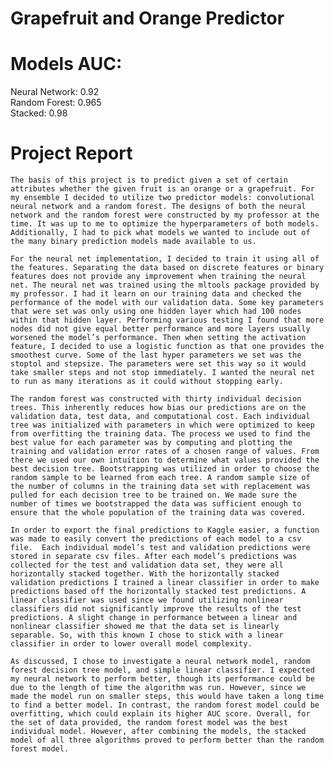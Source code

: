 # Grapefruit and Orange Predictor


# Models AUC:
Neural Network: 0.92 <br/>
Random Forest: 0.965 <br/>
Stacked: 0.98 <br/>

# Project Report

    The basis of this project is to predict given a set of certain attributes whether the given fruit is an orange or a grapefruit. For my ensemble I decided to utilize two predictor models: convolutional neural network and a random forest. The designs of both the neural network and the random forest were constructed by my professor at the time. It was up to me to optimize the hyperparameters of both models. Additionally, I had to pick what models we wanted to include out of the many binary prediction models made available to us. 

    For the neural net implementation, I decided to train it using all of the features. Separating the data based on discrete features or binary features does not provide any improvement when training the neural net. The neural net was trained using the mltools package provided by my professor. I had it learn on our training data and checked the performance of the model with our validation data. Some key parameters that were set was only using one hidden layer which had 100 nodes within that hidden layer. Performing various testing I found that more nodes did not give equal better performance and more layers usually worsened the model’s performance. Then when setting the activation feature, I decided to use a logistic function as that one provides the smoothest curve. Some of the last hyper parameters we set was the stoptol and stepsize. The parameters were set this way so it would take smaller steps and not stop immediately. I wanted the neural net to run as many iterations as it could without stopping early.

    The random forest was constructed with thirty individual decision trees. This inherently reduces how bias our predictions are on the validation data, test data, and computational cost. Each individual tree was initialized with parameters in which were optimized to keep from overfitting the training data. The process we used to find the best value for each parameter was by computing and plotting the training and validation error rates of a chosen range of values. From there we used our own intuition to determine what values provided the best decision tree. Bootstrapping was utilized in order to choose the random sample to be learned from each tree. A random sample size of the number of columns in the training data set with replacement was pulled for each decision tree to be trained on. We made sure the number of times we bootstrapped the data was sufficient enough to ensure that the whole population of the training data was covered.

    In order to export the final predictions to Kaggle easier, a function was made to easily convert the predictions of each model to a csv file.  Each individual model’s test and validation predictions were stored in separate csv files. After each model’s predictions was collected for the test and validation data set, they were all horizontally stacked together. With the horizontally stacked validation predictions I trained a linear classifier in order to make predictions based off the horizontally stacked test predictions. A linear classifier was used since we found utilizing nonlinear classifiers did not significantly improve the results of the test predictions. A slight change in performance between a linear and nonlinear classifier showed me that the data set is linearly separable. So, with this known I chose to stick with a linear classifier in order to lower overall model complexity.

    As discussed, I chose to investigate a neural network model, random forest decision tree model, and simple linear classifier. I expected my neural network to perform better, though its performance could be due to the length of time the algorithm was run. However, since we made the model run on smaller steps, this would have taken a long time to find a better model. In contrast, the random forest model could be overfitting, which could explain its higher AUC score. Overall, for the set of data provided, the random forest model was the best individual model. However, after combining the models, the stacked model of all three algorithms proved to perform better than the random forest model. 

